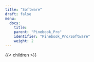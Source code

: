 ```yaml
---
title: "Software"
draft: false
menu:
  docs:
    title:
    parent: "Pinebook_Pro"
    identifier: "Pinebook_Pro/Software"
    weight: 2
---
```


{{< children >}}